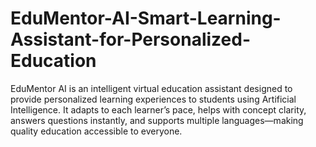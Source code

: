 # EduMentor-AI-Smart-Learning-Assistant-for-Personalized-Education
EduMentor AI is an intelligent virtual education assistant designed to provide personalized learning experiences to students using Artificial Intelligence. It adapts to each learner’s pace, helps with concept clarity, answers questions instantly, and supports multiple languages—making quality education accessible to everyone.

